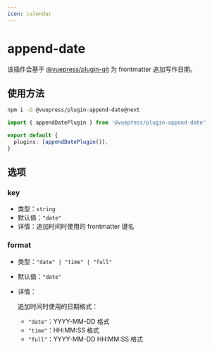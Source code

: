 ```yaml
---
icon: calendar
---
```


# append-date

<NpmBadge package="@vuepress/plugin-append-date" />

该插件会基于 [@vuepress/plugin-git](../development/git.md) 为 frontmatter 追加写作日期。

## 使用方法

```bash
npm i -D @vuepress/plugin-append-date@next
```

```ts title=".vuepress/config.ts"
import { appendDatePlugin } from '@vuepress/plugin-append-date'

export default {
  plugins: [appendDatePlugin()],
}
```

## 选项

### key

- 类型：`string`
- 默认值：`"date"`
- 详情：追加时间时使用的 frontmatter 键名

### format

- 类型：`"date" | "time" | "full"`
- 默认值：`"date"`
- 详情：

  追加时间时使用的日期格式：
  - `"date"`：YYYY-MM-DD 格式
  - `"time"`：HH:MM:SS 格式
  - `"full"`：YYYY-MM-DD HH:MM:SS 格式
